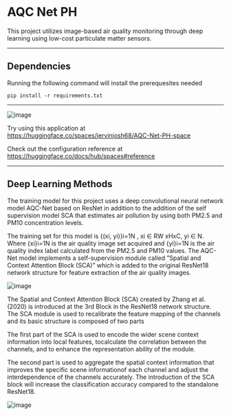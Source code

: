 # AQC Net PH

This project utilizes image-based air quality monitoring through deep learning using low-cost particulate matter sensors. 

___________________________________________________________________________________________________________________________________________________________________________________________________________________

## Dependencies
Running the following command will install the prerequesites needed

```
pip install -r requirements.txt
```

___________________________________________________________________________________________________________________________________________________________________________________________________________________
![image](https://github.com/harveydB/AQC-Net-PH/assets/80321695/bb47e59d-abdb-4b13-815e-76a2ecfcaf31)


Try using this application at https://huggingface.co/spaces/jervinjosh68/AQC-Net-PH-space

Check out the configuration reference at https://huggingface.co/docs/hub/spaces#reference

___________________________________________________________________________________________________________________________________________________________________________________________________________________
## Deep Learning Methods

The training model for this project uses a deep convolutional neural network model AQC-Net based on ResNet in addition to the addition of the self supervision model SCA that estimates air pollution by using both PM2.5 and PM10 concentration levels. 

The training set for this model is {(xi, yi)}i=1N , xi ∈ RW xHxC, yi ∈ N. Where {xi}i=1N is the air quality image set acquired and {yi}i=1N is the air quality index label calculated from the PM2.5 and PM10 values. The AQC-Net model implements a self-supervision module called ”Spatial and Context Attention Block (SCA)” which is added to the original ResNet18 network structure for feature extraction of the air quality images.


![image](https://github.com/harveydB/AQC-Net-PH/assets/80321695/ea242e04-d3c6-43b2-9767-533a3db6f8d3)

The Spatial and Context Attention Block (SCA) created by Zhang et al.(2020)  is introduced at the 3rd Block in the ResNet18 network structure. The SCA module is used to recalibrate the feature mapping of the channels and its basic structure is composed of two parts

The first part of the SCA is used to encode the wider scene context information into local features, tocalculate the correlation between the channels, and to enhance the representation ability of the module. 

The second part is used to aggregate the spatial context information that improves the specific scene informationof each channel and adjust the interdependence of the channels accurately. The introduction of the SCA block will increase the classification accuracy compared to the standalone ResNet18.


![image](https://github.com/harveydB/AQC-Net-PH/assets/80321695/e42c497b-2d58-4166-a2b4-28719934631e)





